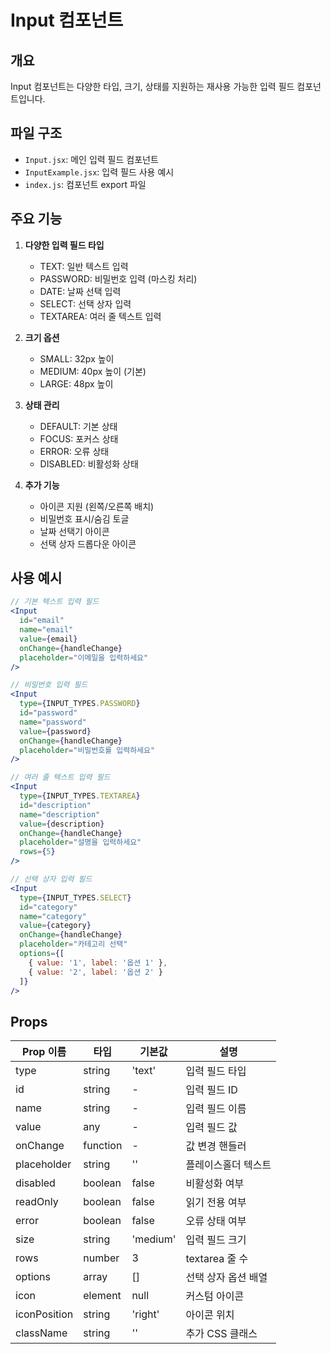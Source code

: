 # Input 컴포넌트

## 개요
Input 컴포넌트는 다양한 타입, 크기, 상태를 지원하는 재사용 가능한 입력 필드 컴포넌트입니다.

## 파일 구조
- `Input.jsx`: 메인 입력 필드 컴포넌트
- `InputExample.jsx`: 입력 필드 사용 예시
- `index.js`: 컴포넌트 export 파일

## 주요 기능
1. **다양한 입력 필드 타입**
   - TEXT: 일반 텍스트 입력
   - PASSWORD: 비밀번호 입력 (마스킹 처리)
   - DATE: 날짜 선택 입력
   - SELECT: 선택 상자 입력
   - TEXTAREA: 여러 줄 텍스트 입력

2. **크기 옵션**
   - SMALL: 32px 높이
   - MEDIUM: 40px 높이 (기본)
   - LARGE: 48px 높이

3. **상태 관리**
   - DEFAULT: 기본 상태
   - FOCUS: 포커스 상태
   - ERROR: 오류 상태
   - DISABLED: 비활성화 상태

4. **추가 기능**
   - 아이콘 지원 (왼쪽/오른쪽 배치)
   - 비밀번호 표시/숨김 토글
   - 날짜 선택기 아이콘
   - 선택 상자 드롭다운 아이콘

## 사용 예시
```jsx
// 기본 텍스트 입력 필드
<Input 
  id="email"
  name="email"
  value={email}
  onChange={handleChange}
  placeholder="이메일을 입력하세요"
/>

// 비밀번호 입력 필드
<Input 
  type={INPUT_TYPES.PASSWORD}
  id="password"
  name="password"
  value={password}
  onChange={handleChange}
  placeholder="비밀번호를 입력하세요"
/>

// 여러 줄 텍스트 입력 필드
<Input 
  type={INPUT_TYPES.TEXTAREA}
  id="description"
  name="description"
  value={description}
  onChange={handleChange}
  placeholder="설명을 입력하세요"
  rows={5}
/>

// 선택 상자 입력 필드
<Input 
  type={INPUT_TYPES.SELECT}
  id="category"
  name="category"
  value={category}
  onChange={handleChange}
  placeholder="카테고리 선택"
  options={[
    { value: '1', label: '옵션 1' },
    { value: '2', label: '옵션 2' }
  ]}
/>
```

## Props
| Prop 이름 | 타입 | 기본값 | 설명 |
|-----------|------|--------|------|
| type | string | 'text' | 입력 필드 타입 |
| id | string | - | 입력 필드 ID |
| name | string | - | 입력 필드 이름 |
| value | any | - | 입력 필드 값 |
| onChange | function | - | 값 변경 핸들러 |
| placeholder | string | '' | 플레이스홀더 텍스트 |
| disabled | boolean | false | 비활성화 여부 |
| readOnly | boolean | false | 읽기 전용 여부 |
| error | boolean | false | 오류 상태 여부 |
| size | string | 'medium' | 입력 필드 크기 |
| rows | number | 3 | textarea 줄 수 |
| options | array | [] | 선택 상자 옵션 배열 |
| icon | element | null | 커스텀 아이콘 |
| iconPosition | string | 'right' | 아이콘 위치 |
| className | string | '' | 추가 CSS 클래스 | 